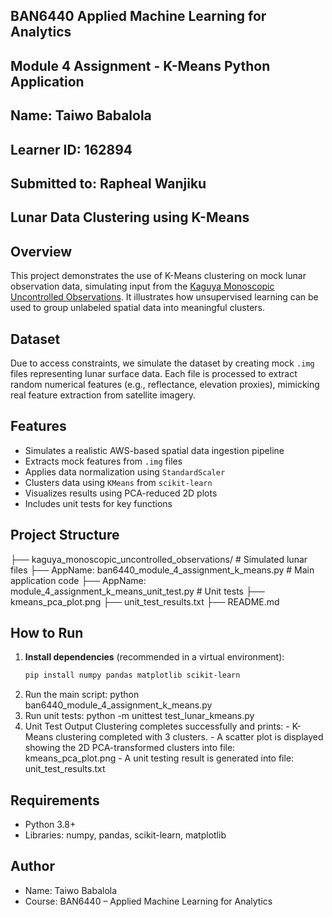 ##   BAN6440 Applied Machine Learning for Analytics
##   Module 4 Assignment - K-Means Python Application
##   Name: Taiwo Babalola
##   Learner ID: 162894
##   Submitted to: Rapheal Wanjiku

## Lunar Data Clustering using K-Means

## Overview
This project demonstrates the use of K-Means clustering on mock lunar observation data, simulating input from the [Kaguya Monoscopic Uncontrolled Observations](https://registry.opendata.aws/astrogeology/). It illustrates how unsupervised learning can be used to group unlabeled spatial data into meaningful clusters.

## Dataset
Due to access constraints, we simulate the dataset by creating mock `.img` files representing lunar surface data. Each file is processed to extract random numerical features (e.g., reflectance, elevation proxies), mimicking real feature extraction from satellite imagery.

## Features
- Simulates a realistic AWS-based spatial data ingestion pipeline
- Extracts mock features from `.img` files
- Applies data normalization using `StandardScaler`
- Clusters data using `KMeans` from `scikit-learn`
- Visualizes results using PCA-reduced 2D plots
- Includes unit tests for key functions

## Project Structure
  ├── kaguya_monoscopic_uncontrolled_observations/ # Simulated lunar files
  ├── AppName: ban6440_module_4_assignment_k_means.py # Main application code
  ├── AppName: module_4_assignment_k_means_unit_test.py # Unit tests
  ├── kmeans_pca_plot.png
  ├── unit_test_results.txt
  ├── README.md


## How to Run
1. **Install dependencies** (recommended in a virtual environment):
   ```bash
   pip install numpy pandas matplotlib scikit-learn
2. Run the main script:
    python ban6440_module_4_assignment_k_means.py
3. Run unit tests:
   python -m unittest test_lunar_kmeans.py
4. Unit Test Output
    Clustering completes successfully and prints:
       - K-Means clustering completed with 3 clusters.
       - A scatter plot is displayed showing the 2D PCA-transformed clusters into file: kmeans_pca_plot.png
       - A unit testing result is generated into file: unit_test_results.txt

## Requirements
   - Python 3.8+
   - Libraries: numpy, pandas, scikit-learn, matplotlib

## Author
   - Name: Taiwo Babalola
   - Course: BAN6440 – Applied Machine Learning for Analytics

